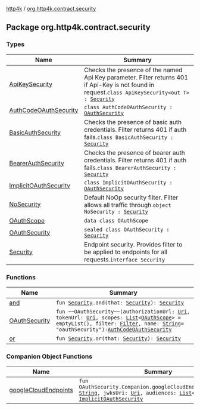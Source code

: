 [http4k](../index.md) / [org.http4k.contract.security](./index.md)

## Package org.http4k.contract.security

### Types

| Name | Summary |
|---|---|
| [ApiKeySecurity](-api-key-security/index.md) | Checks the presence of the named Api Key parameter. Filter returns 401 if Api-Key is not found in request.`class ApiKeySecurity<out T> : `[`Security`](-security/index.md) |
| [AuthCodeOAuthSecurity](-auth-code-o-auth-security/index.md) | `class AuthCodeOAuthSecurity : `[`OAuthSecurity`](-o-auth-security/index.md) |
| [BasicAuthSecurity](-basic-auth-security/index.md) | Checks the presence of basic auth credentials. Filter returns 401 if auth fails.`class BasicAuthSecurity : `[`Security`](-security/index.md) |
| [BearerAuthSecurity](-bearer-auth-security/index.md) | Checks the presence of bearer auth credentials. Filter returns 401 if auth fails.`class BearerAuthSecurity : `[`Security`](-security/index.md) |
| [ImplicitOAuthSecurity](-implicit-o-auth-security/index.md) | `class ImplicitOAuthSecurity : `[`OAuthSecurity`](-o-auth-security/index.md) |
| [NoSecurity](-no-security/index.md) | Default NoOp security filter. Filter allows all traffic through.`object NoSecurity : `[`Security`](-security/index.md) |
| [OAuthScope](-o-auth-scope/index.md) | `data class OAuthScope` |
| [OAuthSecurity](-o-auth-security/index.md) | `sealed class OAuthSecurity : `[`Security`](-security/index.md) |
| [Security](-security/index.md) | Endpoint security. Provides filter to be applied to endpoints for all requests.`interface Security` |

### Functions

| Name | Summary |
|---|---|
| [and](and.md) | `fun `[`Security`](-security/index.md)`.and(that: `[`Security`](-security/index.md)`): `[`Security`](-security/index.md) |
| [OAuthSecurity](-o-auth-security.md) | `fun ~~OAuthSecurity~~(authorizationUrl: `[`Uri`](../org.http4k.core/-uri/index.md)`, tokenUrl: `[`Uri`](../org.http4k.core/-uri/index.md)`, scopes: `[`List`](https://kotlinlang.org/api/latest/jvm/stdlib/kotlin.collections/-list/index.html)`<`[`OAuthScope`](-o-auth-scope/index.md)`> = emptyList(), filter: `[`Filter`](../org.http4k.core/-filter/index.md)`, name: `[`String`](https://kotlinlang.org/api/latest/jvm/stdlib/kotlin/-string/index.html)` = "oauthSecurity"): `[`AuthCodeOAuthSecurity`](-auth-code-o-auth-security/index.md) |
| [or](or.md) | `fun `[`Security`](-security/index.md)`.or(that: `[`Security`](-security/index.md)`): `[`Security`](-security/index.md) |

### Companion Object Functions

| Name | Summary |
|---|---|
| [googleCloudEndpoints](google-cloud-endpoints.md) | `fun OAuthSecurity.Companion.googleCloudEndpoints(issuer: `[`String`](https://kotlinlang.org/api/latest/jvm/stdlib/kotlin/-string/index.html)`, jwksUri: `[`Uri`](../org.http4k.core/-uri/index.md)`, audiences: `[`List`](https://kotlinlang.org/api/latest/jvm/stdlib/kotlin.collections/-list/index.html)`<`[`String`](https://kotlinlang.org/api/latest/jvm/stdlib/kotlin/-string/index.html)`>): `[`ImplicitOAuthSecurity`](-implicit-o-auth-security/index.md) |
